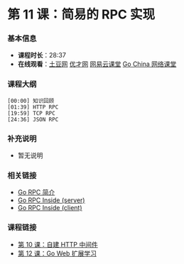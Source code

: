 第 11 课：简易的 RPC 实现
==========================

### 基本信息

- **课程时长**：28:37
- **在线观看**：[土豆网](http://www.tudou.com/programs/view/QdpzbVZsnN0/) [优才网](http://www.ucai.cn/course/chapter/87/3267/6816) [网易云课堂](http://study.163.com/course/courseLearn.htm?courseId=328001#/learn/video?lessonId=651206&courseId=328001) [Go China 网络课堂](http://edu.go-china.org/course/2/learn#lesson/26)

### 课程大纲

	[00:00] 知识回顾
	[01:39] HTTP RPC
	[19:59] TCP RPC
	[24:36] JSON RPC
	
### 补充说明

- 暂无说明

### 相关链接

- [Go RPC 简介](https://github.com/astaxie/build-web-application-with-golang/blob/master/ebook/08.4.md)
- [Go RPC Inside (server)](http://www.bigendian123.com/go/2013/09/01/go-rpcserver-inside/)
- [Go RPC Inside (client)](http://www.bigendian123.com/go/2013/08/28/go-rpcclient-inside/)

### 课程链接

- [第 10 课：自建 HTTP 中间件](../lecture10/lecture10.md)
- [第 12 课：Go Web 扩展学习](../lecture12/lecture12.md)
